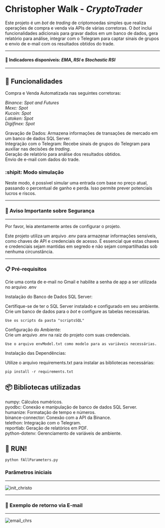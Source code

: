 # Christopher Walk - _CryptoTrader_

Este projeto é um _bot_ de _trading_ de criptomoedas simples que realiza operações de compra e venda via APIs de várias corretoras. O _bot_ inclui funcionalidades adicionais para gravar dados em um banco de dados, gera relatório para análise, integrar com o Telegram para captar sinais de grupos e envio de e-mail com os resultados obtidos do trade.   
___


#### 📢 Indicadores disponíveis: _EMA_, _RSI_ e _Stochastic RSI_
___


## 📌 Funcionalidades
Compra e Venda Automatizada nas seguintes corretoras:

_Binance: Spot and Futures_   
_Mexc: Spot_  
_Kucoin: Spot_   
_Latoken: Spot_   
_Digifinex: Spot_    

Gravação de Dados: Armazena informações de transações de mercado em um banco de dados SQL Server.     
Integração com o Telegram: Recebe sinais de grupos do Telegram para auxiliar nas decisões de _trading_.   
Geração de relatório para análise dos resultados obtidos.  
Envio de e-mail com dados do trade.    

###  :shipit: Modo simulação 
Neste modo, é possível simular uma entrada com base no preço atual, passando o percentual de ganho e perda. Isso permite prever potenciais lucros e riscos.
___
### 🔴 Aviso Importante sobre Segurança
___
Por favor, leia atentamente antes de configurar o projeto.

Este projeto utiliza um arquivo .env para armazenar informações sensíveis, como chaves de API e credenciais de acesso. É essencial que estas chaves e credenciais sejam mantidas em segredo e não sejam compartilhadas sob nenhuma circunstância.    
___
### 📋 Pré-requisitos

Crie uma conta de e-mail no Gmail e habilite a senha de app a ser utilizada no arquivo .env 

Instalação do Banco de Dados SQL Server:

Certifique-se de ter o SQL Server instalado e configurado em seu ambiente.
Crie um banco de dados para o _bot_ e configure as tabelas necessárias.   
```
Use os scripts da pasta "scriptsSQL"
```
Configuração do Ambiente:    
Crie um arquivo .env na raiz do projeto com suas credenciais.   
```
Use o arquivo envModel.txt como modelo para as variáveis necessárias.
```
Instalação das Dependências:

Utilize o arquivo requirements.txt para instalar as bibliotecas necessárias:
```
pip install -r requirements.txt
```

## 📦 Bibliotecas utilizadas      
numpy: Cálculos numéricos.    
pyodbc: Conexão e manipulação de banco de dados SQL Server.    
humanize: Formatação de tempo e números.    
binance-connector: Conexão com a API da Binance.    
telethon: Integração com o Telegram.    
reportlab: Geração de relatórios em PDF.    
python-dotenv: Gerenciamento de variáveis de ambiente.      

## 🚀 RUN! 

```
python fAllParameters.py
```
### Parâmetros iniciais 
___

![init_christo](https://github.com/user-attachments/assets/96dadd8c-3562-4e36-8d58-b1e4dd8c541f)

___
### 📧 Exemplo de retorno via E-mail
___

![email_chrs](https://github.com/user-attachments/assets/993a70f6-29a0-4ff8-a127-b16f798e0898)
